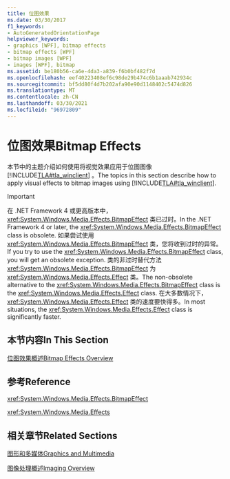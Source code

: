 ```yaml
---
title: 位图效果
ms.date: 03/30/2017
f1_keywords:
- AutoGeneratedOrientationPage
helpviewer_keywords:
- graphics [WPF], bitmap effects
- bitmap effects [WPF]
- bitmap images [WPF]
- images [WPF], bitmap
ms.assetid: be180b56-ca6e-4da3-a839-f6b0bf482f7d
ms.openlocfilehash: eef40223408ef6c98de29b474c6b1aaab742934c
ms.sourcegitcommit: bf5dd80f4d7b202afa90e90d1148402c5474d826
ms.translationtype: MT
ms.contentlocale: zh-CN
ms.lasthandoff: 03/30/2021
ms.locfileid: "96972809"
---
```

# <a name="bitmap-effects"></a><span data-ttu-id="e9597-102">位图效果</span><span class="sxs-lookup"><span data-stu-id="e9597-102">Bitmap Effects</span></span>
<span data-ttu-id="e9597-103">本节中的主题介绍如何使用将视觉效果应用于位图图像 [!INCLUDE[TLA#tla_winclient](../../../includes/tlasharptla-winclient-md.md)] 。</span><span class="sxs-lookup"><span data-stu-id="e9597-103">The topics in this section describe how to apply visual effects to bitmap images using [!INCLUDE[TLA#tla_winclient](../../../includes/tlasharptla-winclient-md.md)].</span></span>  
  
> [!IMPORTANT]
> <span data-ttu-id="e9597-104">在 .NET Framework 4 或更高版本中， <xref:System.Windows.Media.Effects.BitmapEffect> 类已过时。</span><span class="sxs-lookup"><span data-stu-id="e9597-104">In the .NET Framework 4 or later, the <xref:System.Windows.Media.Effects.BitmapEffect> class is obsolete.</span></span> <span data-ttu-id="e9597-105">如果尝试使用 <xref:System.Windows.Media.Effects.BitmapEffect> 类，您将收到过时的异常。</span><span class="sxs-lookup"><span data-stu-id="e9597-105">If you try to use the <xref:System.Windows.Media.Effects.BitmapEffect> class, you will get an obsolete exception.</span></span> <span data-ttu-id="e9597-106">类的非过时替代方法 <xref:System.Windows.Media.Effects.BitmapEffect> 为 <xref:System.Windows.Media.Effects.Effect> 类。</span><span class="sxs-lookup"><span data-stu-id="e9597-106">The non-obsolete alternative to the <xref:System.Windows.Media.Effects.BitmapEffect> class is the <xref:System.Windows.Media.Effects.Effect> class.</span></span> <span data-ttu-id="e9597-107">在大多数情况下， <xref:System.Windows.Media.Effects.Effect> 类的速度要快得多。</span><span class="sxs-lookup"><span data-stu-id="e9597-107">In most situations, the <xref:System.Windows.Media.Effects.Effect> class is significantly faster.</span></span>  
  
## <a name="in-this-section"></a><span data-ttu-id="e9597-108">本节内容</span><span class="sxs-lookup"><span data-stu-id="e9597-108">In This Section</span></span>  
 [<span data-ttu-id="e9597-109">位图效果概述</span><span class="sxs-lookup"><span data-stu-id="e9597-109">Bitmap Effects Overview</span></span>](bitmap-effects-overview.md)  
  
## <a name="reference"></a><span data-ttu-id="e9597-110">参考</span><span class="sxs-lookup"><span data-stu-id="e9597-110">Reference</span></span>  
 <xref:System.Windows.Media.Effects.BitmapEffect>  
  
 <xref:System.Windows.Media.Effects>  
  
## <a name="related-sections"></a><span data-ttu-id="e9597-111">相关章节</span><span class="sxs-lookup"><span data-stu-id="e9597-111">Related Sections</span></span>  
 [<span data-ttu-id="e9597-112">图形和多媒体</span><span class="sxs-lookup"><span data-stu-id="e9597-112">Graphics and Multimedia</span></span>](index.md)  
  
 [<span data-ttu-id="e9597-113">图像处理概述</span><span class="sxs-lookup"><span data-stu-id="e9597-113">Imaging Overview</span></span>](imaging-overview.md)
